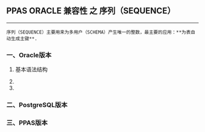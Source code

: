 ## PPAS ORACLE 兼容性 之 序列（SEQUENCE）
---
    序列（SEQUENCE）主要用来为多用户（SCHEMA）产生唯一的整数，最主要的应用：**为表自动生成主键**.
### 一、Oracle版本
1. 基本语法结构
  [](https://docs.oracle.com/cd/E11882_01/server.112/e41084/img/create_sequence.gif)
  
2.

3.

### 二、PostgreSQL版本

### 三、PPAS版本
